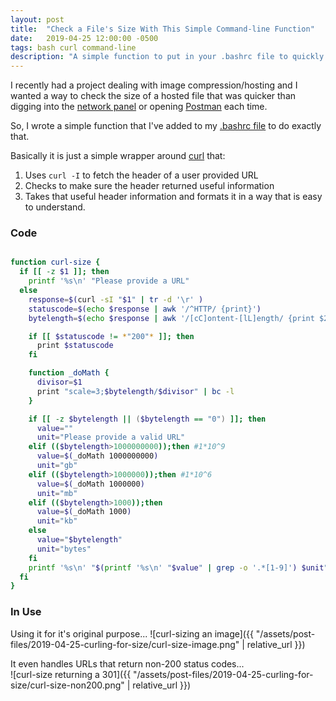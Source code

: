 ```yaml
---
layout: post
title:  "Check a File's Size With This Simple Command-line Function"
date:   2019-04-25 12:00:00 -0500
tags: bash curl command-line
description: "A simple function to put in your .bashrc file to quickly get the size of files via curl"
---
```




I recently had a project dealing with image compression/hosting and I wanted a way to check the size of a hosted file that was quicker than digging into the [network panel](https://developers.google.com/web/tools/chrome-devtools/network/) or opening [Postman](https://www.getpostman.com/) each time. 

So, I wrote a simple function that I've added to my [.bashrc file](https://github.com/BriceShatzer/my-stuff/blob/master/onion-gmg/.zshrc) to do exactly that.


Basically it is just a simple wrapper around [curl](https://curl.haxx.se/) that:
  1. Uses `curl -I` to fetch the header of a user provided URL
  2. Checks to make sure the header returned useful information
  3. Takes that useful header information and formats it in a way that is easy to understand.

### Code
```sh

function curl-size {
  if [[ -z $1 ]]; then
    printf '%s\n' "Please provide a URL"
  else
    response=$(curl -sI "$1" | tr -d '\r' )
    statuscode=$(echo $response | awk '/^HTTP/ {print}')
    bytelength=$(echo $response | awk '/[cC]ontent-[lL]ength/ {print $2}')

    if [[ $statuscode != *"200"* ]]; then
      print $statuscode
    fi

    function _doMath {
      divisor=$1
      print "scale=3;$bytelength/$divisor" | bc -l
    }

    if [[ -z $bytelength || ($bytelength == "0") ]]; then
      value=""
      unit="Please provide a valid URL"
    elif (($bytelength>1000000000));then #1*10^9
      value=$(_doMath 1000000000)
      unit="gb"
    elif (($bytelength>1000000));then #1*10^6
      value=$(_doMath 1000000)
      unit="mb"
    elif (($bytelength>1000));then
      value=$(_doMath 1000)
      unit="kb"
    else
      value="$bytelength"
      unit="bytes"
    fi
    printf '%s\n' "$(printf '%s\n' "$value" | grep -o '.*[1-9]') $unit"
  fi
}

```

### In Use

Using it for it's original purpose...
![curl-sizing an image]({{ "/assets/post-files/2019-04-25-curling-for-size/curl-size-image.png" | relative_url }})


It even handles URLs that return non-200 status codes...  
![curl-size returning a 301]({{ "/assets/post-files/2019-04-25-curling-for-size/curl-size-non200.png" | relative_url }})